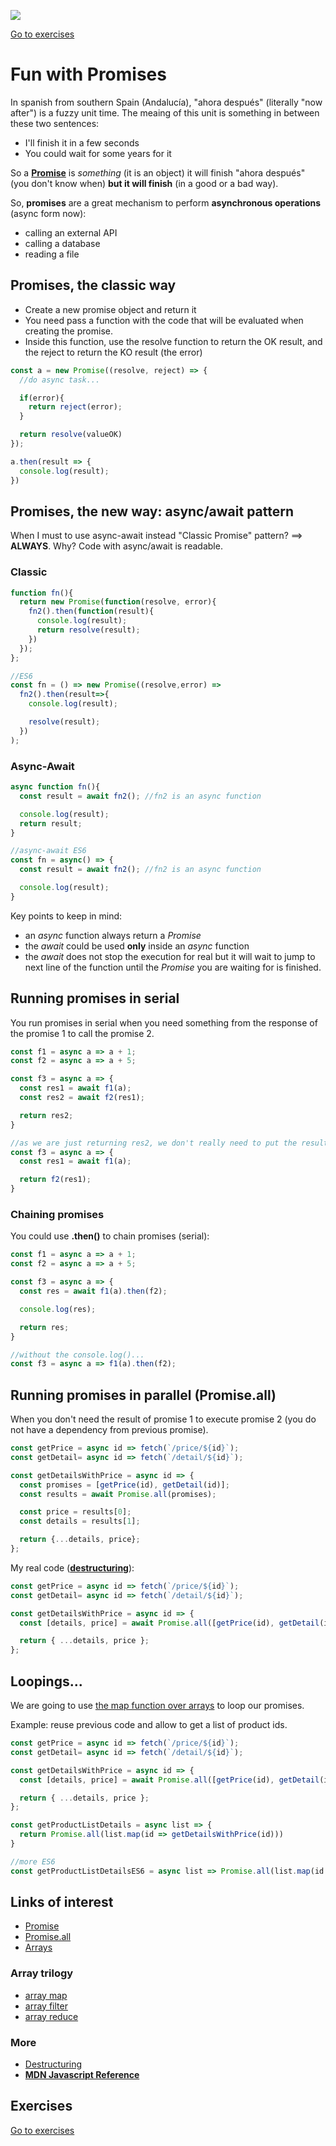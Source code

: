 ![](./img/title.png)

[Go to exercises](./exercises/README.md)

# Fun with Promises

In spanish from southern Spain (Andalucía), "ahora después" (literally "now after") is a fuzzy unit time. The meaing of this unit is something in between these two sentences:

- I'll finish it in a few seconds
- You could wait for some years for it

So a **[Promise](https://developer.mozilla.org/en-US/docs/Web/JavaScript/Reference/Global_Objects/Promise)** is _something_ (it is an object) it will finish "ahora después" (you don't know when) **but it will finish** (in a good or a bad way).

So, **promises** are a great mechanism to perform **asynchronous operations** (async form now):

- calling an external API
- calling a database
- reading a file

## Promises, the classic way

- Create a new promise object and return it
- You need pass a function with the code that will be evaluated when creating the promise.
- Inside this function, use the resolve function to return the OK result, and the reject to return the KO result (the error)

```javascript
const a = new Promise((resolve, reject) => {
  //do async task...

  if(error){
    return reject(error);
  }

  return resolve(valueOK)
});

a.then(result => {
  console.log(result);
})

```

## Promises, the new way: async/await pattern 

When I must to use async-await instead "Classic Promise" pattern? ==> **ALWAYS**. 
Why? Code with async/await is readable.

### Classic
```javascript
function fn(){
  return new Promise(function(resolve, error){
    fn2().then(function(result){
      console.log(result);
      return resolve(result);
    })
  });
};

//ES6
const fn = () => new Promise((resolve,error) => 
  fn2().then(result=>{
    console.log(result);

    resolve(result);
  })
);
```

### Async-Await
```javascript
async function fn(){
  const result = await fn2(); //fn2 is an async function

  console.log(result);
  return result;
}

//async-await ES6
const fn = async() => {
  const result = await fn2(); //fn2 is an async function

  console.log(result);
}
```

Key points to keep in mind:

- an _async_ function always return a _Promise_
- the _await_ could be used **only** inside an _async_ function
- the _await_ does not stop the execution for real but it will wait to jump to next line of the function until the _Promise_ you are waiting for is finished.

## Running promises in serial

You run promises in serial when you need something from the response of the promise 1 to call the promise 2.

```javascript
const f1 = async a => a + 1;
const f2 = async a => a + 5;

const f3 = async a => {
  const res1 = await f1(a);
  const res2 = await f2(res1);

  return res2;
}

//as we are just returning res2, we don't really need to put the result into a variable and then return it, you could return directly the execution of the function:
const f3 = async a => {
  const res1 = await f1(a);

  return f2(res1);
}
```


### Chaining promises

You could use **.then()** to chain promises (serial):

```javascript
const f1 = async a => a + 1;
const f2 = async a => a + 5;

const f3 = async a => {
  const res = await f1(a).then(f2);

  console.log(res);

  return res;
}

//without the console.log()...
const f3 = async a => f1(a).then(f2);
```


## Running promises in parallel (Promise.all)

When you don't need the result of promise 1 to execute promise 2 (you do not have a dependency from previous promise).



```javascript
const getPrice = async id => fetch(`/price/${id}`);
const getDetail= async id => fetch(`/detail/${id}`);

const getDetailsWithPrice = async id => {
  const promises = [getPrice(id), getDetail(id)];
  const results = await Promise.all(promises);

  const price = results[0];
  const details = results[1];

  return {...details, price};
};
```

My real code ([**destructuring**](#more)):
```javascript
const getPrice = async id => fetch(`/price/${id}`);
const getDetail= async id => fetch(`/detail/${id}`);

const getDetailsWithPrice = async id => {
  const [details, price] = await Promise.all([getPrice(id), getDetail(id)])

  return { ...details, price };
};
```

## Loopings...

We are going to use [the map function over arrays](#array-trilogy) to loop our promises.

Example: reuse previous code and allow to get a list of product ids.

```javascript
const getPrice = async id => fetch(`/price/${id}`);
const getDetail= async id => fetch(`/detail/${id}`);

const getDetailsWithPrice = async id => {
  const [details, price] = await Promise.all([getPrice(id), getDetail(id)])

  return { ...details, price };
};

const getProductListDetails = async list => {
  return Promise.all(list.map(id => getDetailsWithPrice(id)))
}

//more ES6
const getProductListDetailsES6 = async list => Promise.all(list.map(id => getDetailsWithPrice(id)));
```

## Links of interest

- [Promise](https://developer.mozilla.org/en-US/docs/Web/JavaScript/Reference/Global_Objects/Promise)
- [Promise.all](https://developer.mozilla.org/es/docs/Web/JavaScript/Reference/Global_Objects/Promise/all)
- [Arrays](https://developer.mozilla.org/es/docs/Web/JavaScript/Reference/Global_Objects/Array)

### Array trilogy
- [array map](https://developer.mozilla.org/es/docs/Web/JavaScript/Reference/Global_Objects/Array/map)
- [array filter](https://developer.mozilla.org/es/docs/Web/JavaScript/Reference/Global_Objects/Array/filter)
- [array reduce](https://developer.mozilla.org/es/docs/Web/JavaScript/Reference/Global_Objects/Array/reduce)

### More
- [Destructuring](https://developer.mozilla.org/en-US/docs/Web/JavaScript/Reference/Operators/Destructuring_assignment)
- **[MDN Javascript Reference](https://developer.mozilla.org/es/docs/Web/JavaScript/Reference)**

## Exercises

[Go to exercises](./exercises/README.md)